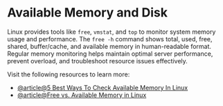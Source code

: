 # Available Memory and Disk

Linux provides tools like `free`, `vmstat`, and `top` to monitor system memory usage and performance. The `free -h` command shows total, used, free, shared, buffer/cache, and available memory in human-readable format. Regular memory monitoring helps maintain optimal server performance, prevent overload, and troubleshoot resource issues effectively.

Visit the following resources to learn more:

- [@article@5 Best Ways To Check Available Memory In Linux](https://itslinuxfoss.com/5-ways-check-available-memory-linux/)
- [@article@Free vs. Available Memory in Linux](https://linuxblog.io/free-vs-available-memory-in-linux/)
